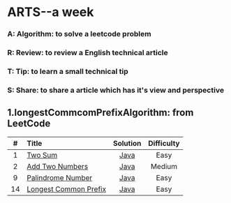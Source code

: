 # ARTS--a week
### A: Algorithm:  to solve a leetcode problem
### R: Review: to review a English technical article
### T: Tip: to learn a small technical tip
### S: Share: to share a article which has it's view and perspective

## 1.longestCommcomPrefixAlgorithm:  from LeetCode

| #  | Title | Solution | Difficulty|
|:--:|:-----|:--------:|:---------:|
|1|[Two Sum](https://leetcode.com/problems/two-sum/description/)|[Java](./algorithm/twoSum/TwoSum.java)|Easy|
|2|[Add Two Numbers](https://leetcode.com/problems/add-two-numbers/description/)|[Java](./algorithm/addTwoNumbers/AddTwoNumbers.java)|Medium|
|9|[Palindrome Number](https://leetcode.com/problems/palindrome-number/description/)|[Java](./algorithm/palindromeNumber/PalindromeNumber.java)|Easy|
|14|[Longest Common Prefix](https://leetcode.com/problems/longest-common-prefix/description/)|[Java](./algorithm/longestCommonPrefix/LongestCommonPrefix.java)|Easy|
